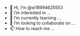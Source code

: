 - 👋 Hi, I’m @w18994625553
- 👀 I’m interested in ...
- 🌱 I’m currently learning ...
- 💞️ I’m looking to collaborate on ...
- 📫 How to reach me ...

<!---
w18994625553/w18994625553 is a ✨ special ✨ repository because its `README.md` (this file) appears on your GitHub profile.
You can click the Preview link to take a look at your changes.
--->
